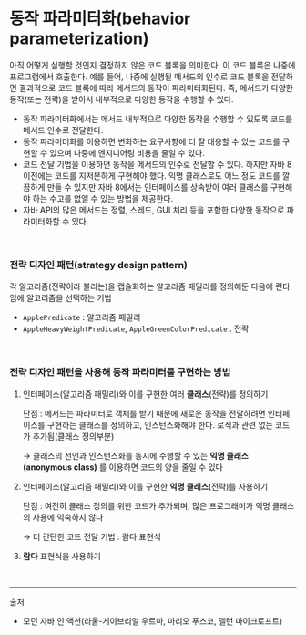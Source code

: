 # 동작 파라미터화(behavior parameterization)

아직 어떻게 실행할 것인지 결정하지 않은 코드 블록을 의미한다. 이 코드 블록은 나중에 프로그램에서 호출한다. 예를 들어, 나중에 실행될 메서드의 인수로 코드 블록을 전달하면 결과적으로 코드 블록에 따라 메서드의 동작이 파라미터화된다. 즉, 메서드가 다양한 동작(또는 전략)을 받아서 내부적으로 다양한 동작을 수행할 수 있다.

- 동작 파라미터화에서는 메서드 내부적으로 다양한 동작을 수행할 수 있도록 코드를 메서드 인수로 전달한다.
- 동작 파라미터화를 이용하면 변화하는 요구사항에 더 잘 대응할 수 있는 코드를 구현할 수 있으며 나중에 엔지니어링 비용을 줄일 수 있다.
- 코드 전달 기법을 이용하면 동작을 메서드의 인수로 전달할 수 있다. 하지만 자바 8 이전에는 코드를 지저분하게 구현해야 했다. 익명 클래스로도 어느 정도 코드를 깔끔하게 만들 수 있지만 자바 8에서는 인터페이스를 상속받아 여러 클래스를 구현해야 하는 수고를 없앨 수 있는 방법을 제공한다.
- 자바 API의 많은 메서드는 정렬, 스레드, GUI 처리 등을 포함한 다양한 동작으로 파라미터화할 수 있다.

<br/>

### 전략 디자인 패턴(strategy design pattern)

각 알고리즘(전략이라 불리는)을 캡슐화하는 알고리즘 패밀리를 정의해둔 다음에 런타임에 알고리즘을 선택하는 기법

- `ApplePredicate` : 알고리즘 패밀리
- `AppleHeavyWeightPredicate`, `AppleGreenColorPredicate` : 전략

<br/>

### 전략 디자인 패턴을 사용해 동작 파라미터를 구현하는 방법

1. 인터페이스(알고리즘 패밀리)와 이를 구현한 여러 **클래스**(전략)를 정의하기
   
   단점 : 메서드는 파라미터로 객체를 받기 때문에 새로운 동작을 전달하려면 인터페이스를 구현하는 클래스를 정의하고, 인스턴스화해야 한다. 로직과 관련 없는 코드가 추가됨(클래스 정의부분)
   
   → 클래스의 선언과 인스턴스화를 동시에 수행할 수 있는 **익명 클래스(anonymous class)** 를 이용하면 코드의 양을 줄일 수 있다

2. 인터페이스(알고리즘 패밀리)와 이를 구현한 **익명 클래스**(전략)를 사용하기
   
   단점 : 여전히 클래스 정의를 위한 코드가 추가되며, 많은 프로그래머가 익명 클래스의 사용에 익숙하지 않다
   
   → 더 간단한 코드 전달 기법 : 람다 표현식

3. **람다** 표현식을 사용하기

<br/>

---

출처
- 모던 자바 인 액션(라울-게이브리얼 우르마, 마리오 푸스코, 앨런 마이크로프트)